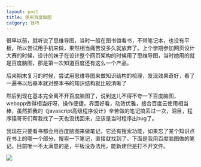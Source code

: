 ```yaml
---
layout: post
title: 使用百度脑图
catgory: 技巧
---
```


<p>很早以前，就听说了思维导图，当时一般在图书馆看书，不带笔记本，也没有平板，所以尝试用手机来做，果然相当痛苦没多久就放弃了。上个学期参加网页设计大赛的时候，设计的妹子在设计整个网页架构的时候用了思维导图，当时她用的就是百度脑图，那是第一次知道百度还有这么一个产品。</p>

<p>后来期末复习的时候，尝试用思维导图来做知识结构的梳理，发现效果奇好，看了一遍书以后基本就对整本书的知识结构就比较清晰了</p>

<p>然后到现在基本完全离不开百度脑图了，说到这儿不得不夸一下百度脑图，webapp做得相当好呀，操作便捷，界面好看，动效优雅，接合百度云使用相当棒，虽然把我的《javascript高级程序设计》辛苦做的笔记搞丢过一次，泪目，程序猿哥哥们帮我找了一天也没找回来，应该是当时程序出bug了。</p>

<p>我现在只要看书都会用百度脑图来做笔记，它还有搜索功能，如果忘了某个知识点在书上的哪一个部分，搜索一下笔记，直接就找到了。下面是我用百度脑图做的笔记。目前唯一不太满意的是，平板没办法用，能新建但是打不开文件。</p>

<img src="{{ site.baseurl }}/public/img/post/20150330.png" />



